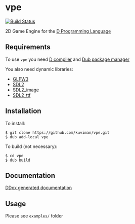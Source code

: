 vpe
===

[![Build Status](https://travis-ci.org/kuviman/vpe.svg?branch=master)](https://travis-ci.org/kuviman/vpe)

2D Game Engine for the [D Programming Language](http://dlang.org)

## Requirements

To use `vpe` you need [D compiler](http://dlang.org/download.html) and [Dub package manager](http://code.dlang.org/download)

You also need dynamic libraries:

- [GLFW3](http://www.glfw.org/download.html)
- [SDL2](https://www.libsdl.org/download-2.0.php)
- [SDL2_image](https://www.libsdl.org/projects/SDL_image/)
- [SDL2_ttf](https://www.libsdl.org/projects/SDL_ttf/)

## Installation

To install:
```
$ git clone https://github.com/kuviman/vpe.git
$ dub add-local vpe
```

To build (not necessary):
```
$ cd vpe
$ dub build
```

## Documentation

[DDox generated documentation](http://kuviman.github.io/vpe/)

## Usage

Please see `examples/` folder
